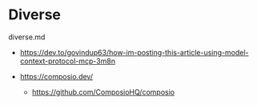 # Diverse

diverse.md

*   https://dev.to/govindup63/how-im-posting-this-article-using-model-context-protocol-mcp-3m8n

*   https://composio.dev/

    *   https://github.com/ComposioHQ/composio